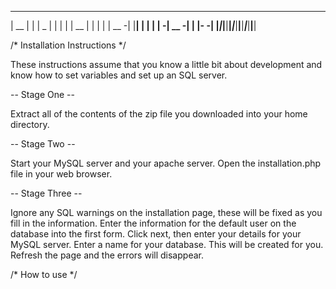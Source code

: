  _____ __    _____ _____ _____ _____ _____ __ __ 
| __  |  |  |  _  |   | |  |  | __  |     |  |  |
| __ -|  |__|     | | | |    -| __ -|  |  |-   -|
|_____|_____|__|__|_|___|__|__|_____|_____|__|__|


/* Installation Instructions */

These instructions assume that you know a little bit about development and know how to set variables and set up an SQL server.

-- Stage One --

Extract all of the contents of the zip file you downloaded into your home directory.

-- Stage Two --

Start your MySQL server and your apache server.
Open the installation.php file in your web browser.

-- Stage Three --

Ignore any SQL warnings on the installation page, these will be fixed as you fill in the information.
Enter the information for the default user on the database into the first form.
Click next, then enter your details for your MySQL server.
Enter a name for your database. This will be created for you. Refresh the page and the errors will disappear.

/* How to use */